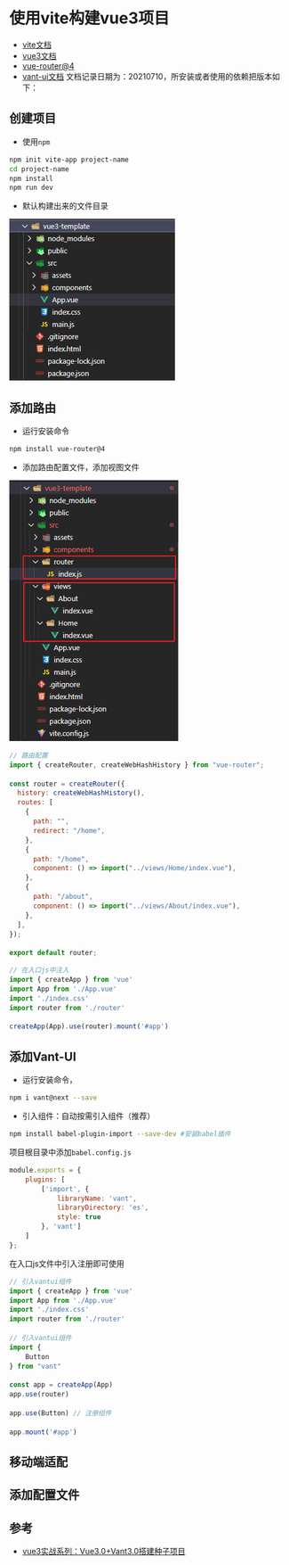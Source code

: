 # 使用vite构建vue3项目
- [vite文档](https://cn.vitejs.dev/)
- [vue3文档](https://v3.cn.vuejs.org/)
- [vue-router@4](https://next.router.vuejs.org/zh/index.html)
- [vant-ui文档](http://vant-contrib.gitee.io/vant/#/zh-CN/)
文档记录日期为：20210710，所安装或者使用的依赖把版本如下：

## 创建项目

- 使用`npm`
```sh
npm init vite-app project-name
cd project-name
npm install
npm run dev
```
- 默认构建出来的文件目录
<img src="./img/vite默认生成的文件目录结构.png">


## 添加路由
- 运行安装命令
```sh
npm install vue-router@4
```
- 添加路由配置文件，添加视图文件
<img src="./img/添加路由文件.png">

```js
// 路由配置
import { createRouter, createWebHashHistory } from "vue-router";

const router = createRouter({
  history: createWebHashHistory(),
  routes: [
    {
      path: "",
      redirect: "/home",
    },
    {
      path: "/home",
      component: () => import("../views/Home/index.vue"),
    },
    {
      path: "/about",
      component: () => import("../views/About/index.vue"),
    },
  ],
});

export default router;

```

```js
// 在入口js中注入
import { createApp } from 'vue'
import App from './App.vue'
import './index.css'
import router from './router'

createApp(App).use(router).mount('#app')

```


## 添加Vant-UI
- 运行安装命令，
```sh
npm i vant@next --save
```

- 引入组件：自动按需引入组件（推荐）
```sh
npm install babel-plugin-import --save-dev #安装babel插件
```
项目根目录中添加`babel.config.js`
```js
module.exports = {
    plugins: [
        ['import', {
            libraryName: 'vant',
            libraryDirectory: 'es',
            style: true
        }, 'vant']
    ]
};
```
在入口js文件中引入注册即可使用
```js
// 引入vantui组件
import { createApp } from 'vue'
import App from './App.vue'
import './index.css'
import router from './router'

// 引入vantui组件
import {
    Button
} from "vant"

const app = createApp(App)
app.use(router)

app.use(Button) // 注册组件

app.mount('#app')
```


## 移动端适配

## 添加配置文件


## 参考
- [vue3实战系列：Vue3.0+Vant3.0搭建种子项目](https://juejin.cn/post/6887590229692121096#heading-2)





